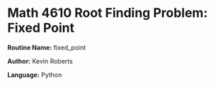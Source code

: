 # Math 4610 Root Finding Problem: Fixed Point

**Routine Name:**           fixed_point

**Author:** Kevin Roberts

**Language:** Python
